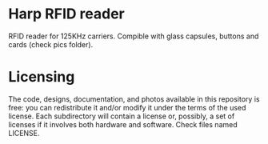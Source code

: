 # Harp RFID reader

RFID reader for 125KHz carriers.
Compible with glass capsules, buttons and cards (check pics folder).

# Licensing

The code, designs, documentation, and photos available in this repository is free: you can redistribute it and/or modify it under the terms of the used license.
Each subdirectory will contain a license or, possibly, a set of licenses if it involves both hardware and software. Check files named LICENSE.